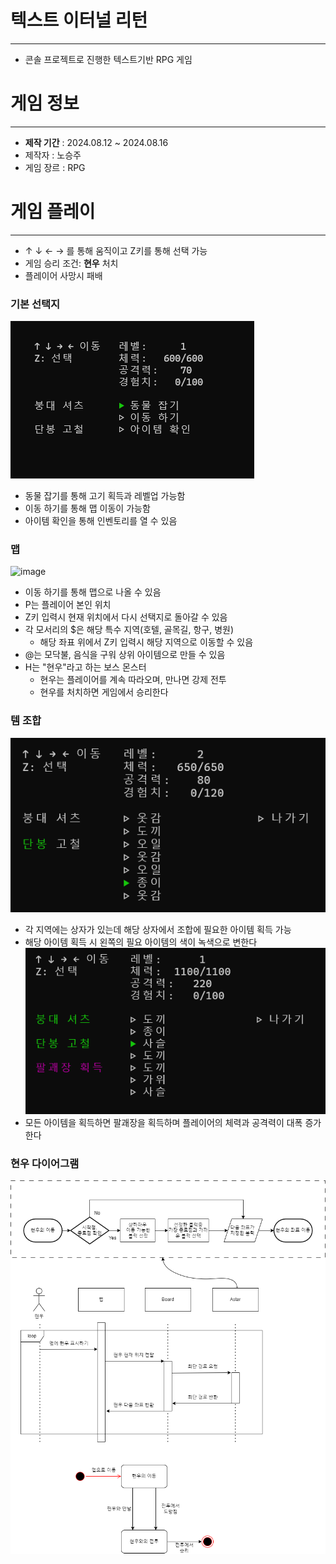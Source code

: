 # 텍스트 이터널 리턴
----------------
- 콘솔 프로젝트로 진행한 텍스트기반 RPG 게임

# 게임 정보
----
- **제작 기간** : 2024.08.12 ~ 2024.08.16
- 제작자 : 노승주
- 게임 장르 : RPG
# 게임 플레이
----
-  ↑ ↓ ← → 를 통해 움직이고 Z키를 통해 선택 가능
- 게임 승리 조건: **현우** 처치
- 플레이어 사망시 패배

### 기본 선택지
![image](https://raw.githubusercontent.com/SeungJu0406/SeungJu0406-KGA_OOPConsoleProject/main/Image/TestImage/%EC%9D%BC%EB%B0%98%20%EC%84%A0%ED%83%9D%EC%A7%80.png)
- 동물 잡기를 통해 고기 획득과 레벨업 가능함
- 이동 하기를 통해 맵 이동이 가능함
- 아이템 확인을 통해 인벤토리를 열 수 있음

### 맵
![image](https://github.com/SeungJu0406/SeungJu0406-KGA_OOPConsoleProject/blob/main/Image/TestImage/%EB%A7%B5.png?raw=true)
- 이동 하기를 통해 맵으로 나올 수 있음
- P는 플레이어 본인 위치
- Z키 입력시 현재 위치에서 다시 선택지로 돌아갈 수 있음
- 각 모서리의 $은 해당 특수 지역(호텔, 골목길, 항구, 병원)
	- 해당 좌표 위에서 Z키 입력시 해당 지역으로 이동할 수 있음
- @는 모닥불, 음식을 구워 상위 아이템으로 만들 수 있음
- H는 "현우"라고 하는 보스 몬스터
	- 현우는 플레이어를 계속 따라오며, 만나면 강제 전투
	- 현우를 처치하면 게임에서 승리한다

### 템 조합
![image](https://github.com/SeungJu0406/SeungJu0406-KGA_OOPConsoleProject/blob/main/Image/TestImage/%EB%8B%A8%EB%B4%89%20%ED%9A%8D%EB%93%9D%EC%8B%9C.png?raw=true)

- 각 지역에는 상자가 있는데 해당 상자에서 조합에 필요한 아이템 획득 가능
- 해당 아이템 획득 시 왼쪽의 필요 아이템의 색이 녹색으로 변한다
![image](https://github.com/SeungJu0406/SeungJu0406-KGA_OOPConsoleProject/blob/main/Image/TestImage/%EC%A1%B0%ED%95%A9%20%ED%85%9C%20%ED%9A%8D%EB%93%9D.png?raw=true)
- 모든 아이템을 획득하면 팔괘장을 획득하며 플레이어의 체력과 공격력이 대폭 증가한다


### 현우 다이어그램

![image](https://github.com/SeungJu0406/SeungJu0406-KGA_OOPConsoleProject/blob/main/%ED%98%84%EC%9A%B0%20%EB%8B%A4%EC%9D%B4%EC%96%B4%EA%B7%B8%EB%9E%A8.drawio.png?raw=true)